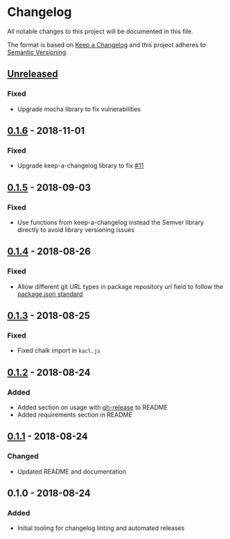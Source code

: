 # Changelog

All notable changes to this project will be documented in this file.

The format is based on [Keep a Changelog](http://keepachangelog.com/en/1.0.0/)
and this project adheres to [Semantic Versioning](http://semver.org/spec/v2.0.0.html).

## [Unreleased]

### Fixed

- Upgrade mocha library to fix vulnerabilities

## [0.1.6] - 2018-11-01

### Fixed

- Upgrade keep-a-changelog library to fix [#11]

## [0.1.5] - 2018-09-03

### Fixed

- Use functions from keep-a-changelog instead the Semver library directly to avoid library versioning issues

## [0.1.4] - 2018-08-26

### Fixed

- Allow different git URL types in package repository url field to follow the [package.json standard](https://docs.npmjs.com/files/package.json#repository)

## [0.1.3] - 2018-08-25

### Fixed

- Fixed chalk import in `kacl.js`

## [0.1.2] - 2018-08-24

### Added

- Added section on usage with [gh-release](https://github.com/hypermodules/gh-release) to README
- Added requirements section in README

## [0.1.1] - 2018-08-24

### Changed

- Updated README and documentation

## 0.1.0 - 2018-08-24

### Added

- Initial tooling for changelog linting and automated releases

[#11]: https://github.com/brightcove/kacl/issues/11

[Unreleased]: https://github.com/brightcove/kacl/compare/v0.1.6...HEAD
[0.1.6]: https://github.com/brightcove/kacl/compare/v0.1.5...v0.1.6
[0.1.5]: https://github.com/brightcove/kacl/compare/v0.1.4...v0.1.5
[0.1.4]: https://github.com/brightcove/kacl/compare/v0.1.3...v0.1.4
[0.1.3]: https://github.com/brightcove/kacl/compare/v0.1.2...v0.1.3
[0.1.2]: https://github.com/brightcove/kacl/compare/v0.1.1...v0.1.2
[0.1.1]: https://github.com/brightcove/kacl/compare/v0.1.0...v0.1.1
